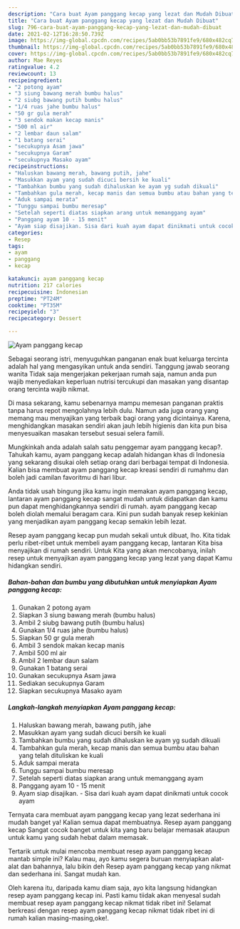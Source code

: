 ```yaml
---
description: "Cara buat Ayam panggang kecap yang lezat dan Mudah Dibuat"
title: "Cara buat Ayam panggang kecap yang lezat dan Mudah Dibuat"
slug: 796-cara-buat-ayam-panggang-kecap-yang-lezat-dan-mudah-dibuat
date: 2021-02-12T16:28:50.739Z
image: https://img-global.cpcdn.com/recipes/5ab0bb53b7891fe9/680x482cq70/ayam-panggang-kecap-foto-resep-utama.jpg
thumbnail: https://img-global.cpcdn.com/recipes/5ab0bb53b7891fe9/680x482cq70/ayam-panggang-kecap-foto-resep-utama.jpg
cover: https://img-global.cpcdn.com/recipes/5ab0bb53b7891fe9/680x482cq70/ayam-panggang-kecap-foto-resep-utama.jpg
author: Mae Reyes
ratingvalue: 4.2
reviewcount: 13
recipeingredient:
- "2 potong ayam"
- "3 siung bawang merah bumbu halus"
- "2 siubg bawang putih bumbu halus"
- "1/4 ruas jahe bumbu halus"
- "50 gr gula merah"
- "3 sendok makan kecap manis"
- "500 ml air"
- "2 lembar daun salam"
- "1 batang serai"
- "secukupnya Asam jawa"
- "secukupnya Garam"
- "secukupnya Masako ayam"
recipeinstructions:
- "Haluskan bawang merah, bawang putih, jahe"
- "Masukkan ayam yang sudah dicuci bersih ke kuali"
- "Tambahkan bumbu yang sudah dihaluskan ke ayam yg sudah dikuali"
- "Tambahkan gula merah, kecap manis dan semua bumbu atau bahan yang telah dituliskan ke kuali"
- "Aduk sampai merata"
- "Tunggu sampai bumbu meresap"
- "Setelah seperti diatas siapkan arang untuk memanggang ayam"
- "Panggang ayam 10 - 15 menit"
- "Ayam siap disajikan. Sisa dari kuah ayam dapat dinikmati untuk cocok ayam"
categories:
- Resep
tags:
- ayam
- panggang
- kecap

katakunci: ayam panggang kecap 
nutrition: 217 calories
recipecuisine: Indonesian
preptime: "PT24M"
cooktime: "PT35M"
recipeyield: "3"
recipecategory: Dessert

---
```



![Ayam panggang kecap](https://img-global.cpcdn.com/recipes/5ab0bb53b7891fe9/680x482cq70/ayam-panggang-kecap-foto-resep-utama.jpg)

Sebagai seorang istri, menyuguhkan panganan enak buat keluarga tercinta adalah hal yang mengasyikan untuk anda sendiri. Tanggung jawab seorang  wanita Tidak saja mengerjakan pekerjaan rumah saja, namun anda pun wajib menyediakan keperluan nutrisi tercukupi dan masakan yang disantap orang tercinta wajib nikmat.

Di masa  sekarang, kamu sebenarnya mampu memesan panganan praktis tanpa harus repot mengolahnya lebih dulu. Namun ada juga orang yang memang mau menyajikan yang terbaik bagi orang yang dicintainya. Karena, menghidangkan masakan sendiri akan jauh lebih higienis dan kita pun bisa menyesuaikan masakan tersebut sesuai selera famili. 



Mungkinkah anda adalah salah satu penggemar ayam panggang kecap?. Tahukah kamu, ayam panggang kecap adalah hidangan khas di Indonesia yang sekarang disukai oleh setiap orang dari berbagai tempat di Indonesia. Kalian bisa membuat ayam panggang kecap kreasi sendiri di rumahmu dan boleh jadi camilan favoritmu di hari libur.

Anda tidak usah bingung jika kamu ingin memakan ayam panggang kecap, lantaran ayam panggang kecap sangat mudah untuk didapatkan dan kamu pun dapat menghidangkannya sendiri di rumah. ayam panggang kecap boleh diolah memalui beragam cara. Kini pun sudah banyak resep kekinian yang menjadikan ayam panggang kecap semakin lebih lezat.

Resep ayam panggang kecap pun mudah sekali untuk dibuat, lho. Kita tidak perlu ribet-ribet untuk membeli ayam panggang kecap, lantaran Kita bisa menyajikan di rumah sendiri. Untuk Kita yang akan mencobanya, inilah resep untuk menyajikan ayam panggang kecap yang lezat yang dapat Kamu hidangkan sendiri.

<!--inarticleads1-->

##### Bahan-bahan dan bumbu yang dibutuhkan untuk menyiapkan Ayam panggang kecap:

1. Gunakan 2 potong ayam
1. Siapkan 3 siung bawang merah (bumbu halus)
1. Ambil 2 siubg bawang putih (bumbu halus)
1. Gunakan 1/4 ruas jahe (bumbu halus)
1. Siapkan 50 gr gula merah
1. Ambil 3 sendok makan kecap manis
1. Ambil 500 ml air
1. Ambil 2 lembar daun salam
1. Gunakan 1 batang serai
1. Gunakan secukupnya Asam jawa
1. Sediakan secukupnya Garam
1. Siapkan secukupnya Masako ayam




<!--inarticleads2-->

##### Langkah-langkah menyiapkan Ayam panggang kecap:

1. Haluskan bawang merah, bawang putih, jahe
1. Masukkan ayam yang sudah dicuci bersih ke kuali
1. Tambahkan bumbu yang sudah dihaluskan ke ayam yg sudah dikuali
1. Tambahkan gula merah, kecap manis dan semua bumbu atau bahan yang telah dituliskan ke kuali
1. Aduk sampai merata
1. Tunggu sampai bumbu meresap
1. Setelah seperti diatas siapkan arang untuk memanggang ayam
1. Panggang ayam 10 - 15 menit
1. Ayam siap disajikan. - Sisa dari kuah ayam dapat dinikmati untuk cocok ayam




Ternyata cara membuat ayam panggang kecap yang lezat sederhana ini mudah banget ya! Kalian semua dapat membuatnya. Resep ayam panggang kecap Sangat cocok banget untuk kita yang baru belajar memasak ataupun untuk kamu yang sudah hebat dalam memasak.

Tertarik untuk mulai mencoba membuat resep ayam panggang kecap mantab simple ini? Kalau mau, ayo kamu segera buruan menyiapkan alat-alat dan bahannya, lalu bikin deh Resep ayam panggang kecap yang nikmat dan sederhana ini. Sangat mudah kan. 

Oleh karena itu, daripada kamu diam saja, ayo kita langsung hidangkan resep ayam panggang kecap ini. Pasti kamu tiidak akan menyesal sudah membuat resep ayam panggang kecap nikmat tidak ribet ini! Selamat berkreasi dengan resep ayam panggang kecap nikmat tidak ribet ini di rumah kalian masing-masing,oke!.

